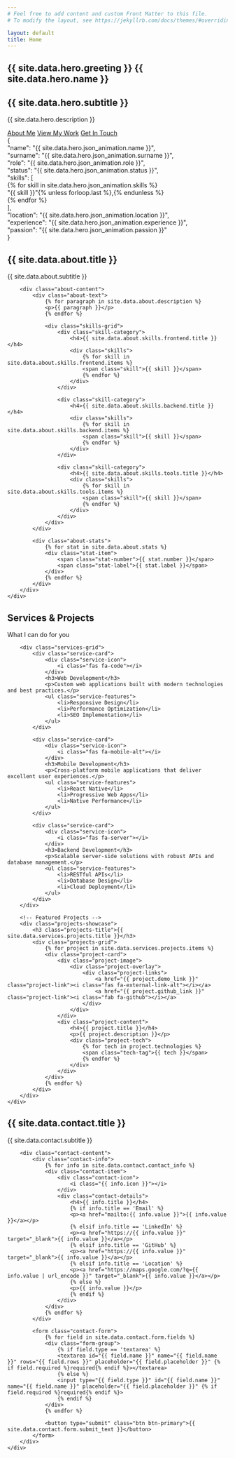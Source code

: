 ```yaml
---
# Feel free to add content and custom Front Matter to this file.
# To modify the layout, see https://jekyllrb.com/docs/themes/#overriding-theme-defaults

layout: default
title: Home
---
```


<!-- Hero Section -->
<section class="hero" id="hero">
    <div class="hero-bg"></div>
    <div class="container">
        <div class="hero-content">
            <div class="hero-text">
                <h1 class="hero-title">
                    <span class="hero-greeting">{{ site.data.hero.greeting }}</span>
                    <span class="hero-name">{{ site.data.hero.name }}</span>
                </h1>
                <h2 class="hero-subtitle">{{ site.data.hero.subtitle }}</h2>
                <p class="hero-description">
                    {{ site.data.hero.description }}
                </p>
                <div class="hero-buttons">
                    <a href="/about" class="btn btn-primary">About Me</a>
                    <a href="/services" class="btn btn-outline">View My Work</a>
                    <a href="/contact" class="btn btn-outline">Get In Touch</a>
                </div>
            </div>
            <div class="hero-image">
                <div class="code-animation">
                    <div class="window-controls">
                        <div class="control close"></div>
                        <div class="control minimize"></div>
                        <div class="control maximize"></div>
                    </div>
                    <div class="code-content">
                        <div class="json-data">
                            <div class="json-line json-line-1"><span class="json-brace">{</span></div>
                            <div class="json-line json-line-2">  <span class="json-key">"name"</span><span class="json-colon">:</span> <span class="json-string">"{{ site.data.hero.json_animation.name }}"</span><span class="json-comma">,</span></div>
                            <div class="json-line json-line-3">  <span class="json-key">"surname"</span><span class="json-colon">:</span> <span class="json-string">"{{ site.data.hero.json_animation.surname }}"</span><span class="json-comma">,</span></div>
                            <div class="json-line json-line-4">  <span class="json-key">"role"</span><span class="json-colon">:</span> <span class="json-string">"{{ site.data.hero.json_animation.role }}"</span><span class="json-comma">,</span></div>
                            <div class="json-line json-line-5">  <span class="json-key">"status"</span><span class="json-colon">:</span> <span class="json-string">"{{ site.data.hero.json_animation.status }}"</span><span class="json-comma">,</span></div>
                            <div class="json-line json-line-6">  <span class="json-key">"skills"</span><span class="json-colon">:</span> <span class="json-bracket">[</span></div>
                            {% for skill in site.data.hero.json_animation.skills %}
                            <div class="json-line json-line-{{ forloop.index | plus: 6 }}">    <span class="json-string">"{{ skill }}"</span>{% unless forloop.last %}<span class="json-comma">,</span>{% endunless %}</div>
                            {% endfor %}
                            <div class="json-line json-line-11">  <span class="json-bracket">]</span><span class="json-comma">,</span></div>
                            <div class="json-line json-line-12">  <span class="json-key">"location"</span><span class="json-colon">:</span> <span class="json-string">"{{ site.data.hero.json_animation.location }}"</span><span class="json-comma">,</span></div>
                            <div class="json-line json-line-13">  <span class="json-key">"experience"</span><span class="json-colon">:</span> <span class="json-string">"{{ site.data.hero.json_animation.experience }}"</span><span class="json-comma">,</span></div>
                            <div class="json-line json-line-14">  <span class="json-key">"passion"</span><span class="json-colon">:</span> <span class="json-string">"{{ site.data.hero.json_animation.passion }}"</span></div>
                            <div class="json-line json-line-15"><span class="json-brace">}</span></div>
                        </div>
                    </div>
                </div>
            </div>
        </div>
    </div>
    <div class="scroll-indicator">
        <div class="scroll-arrow"></div>
    </div>
</section>

<!-- About Section -->
<section class="about" id="about">
    <div class="container">
        <div class="section-header">
            <h2 class="section-title">{{ site.data.about.title }}</h2>
            <p class="section-subtitle">{{ site.data.about.subtitle }}</p>
        </div>
        
        <div class="about-content">
            <div class="about-text">
                {% for paragraph in site.data.about.description %}
                <p>{{ paragraph }}</p>
                {% endfor %}
                
                <div class="skills-grid">
                    <div class="skill-category">
                        <h4>{{ site.data.about.skills.frontend.title }}</h4>
                        <div class="skills">
                            {% for skill in site.data.about.skills.frontend.items %}
                            <span class="skill">{{ skill }}</span>
                            {% endfor %}
                        </div>
                    </div>
                    
                    <div class="skill-category">
                        <h4>{{ site.data.about.skills.backend.title }}</h4>
                        <div class="skills">
                            {% for skill in site.data.about.skills.backend.items %}
                            <span class="skill">{{ skill }}</span>
                            {% endfor %}
                        </div>
                    </div>
                    
                    <div class="skill-category">
                        <h4>{{ site.data.about.skills.tools.title }}</h4>
                        <div class="skills">
                            {% for skill in site.data.about.skills.tools.items %}
                            <span class="skill">{{ skill }}</span>
                            {% endfor %}
                        </div>
                    </div>
                </div>
            </div>
            
            <div class="about-stats">
                {% for stat in site.data.about.stats %}
                <div class="stat-item">
                    <span class="stat-number">{{ stat.number }}</span>
                    <span class="stat-label">{{ stat.label }}</span>
                </div>
                {% endfor %}
            </div>
        </div>
    </div>
</section>

<!-- Services Section -->
<section class="services" id="services">
    <div class="container">
        <div class="section-header">
            <h2 class="section-title">Services & Projects</h2>
            <p class="section-subtitle">What I can do for you</p>
        </div>
        
        <div class="services-grid">
            <div class="service-card">
                <div class="service-icon">
                    <i class="fas fa-code"></i>
                </div>
                <h3>Web Development</h3>
                <p>Custom web applications built with modern technologies and best practices.</p>
                <ul class="service-features">
                    <li>Responsive Design</li>
                    <li>Performance Optimization</li>
                    <li>SEO Implementation</li>
                </ul>
            </div>
            
            <div class="service-card">
                <div class="service-icon">
                    <i class="fas fa-mobile-alt"></i>
                </div>
                <h3>Mobile Development</h3>
                <p>Cross-platform mobile applications that deliver excellent user experiences.</p>
                <ul class="service-features">
                    <li>React Native</li>
                    <li>Progressive Web Apps</li>
                    <li>Native Performance</li>
                </ul>
            </div>
            
            <div class="service-card">
                <div class="service-icon">
                    <i class="fas fa-server"></i>
                </div>
                <h3>Backend Development</h3>
                <p>Scalable server-side solutions with robust APIs and database management.</p>
                <ul class="service-features">
                    <li>RESTful APIs</li>
                    <li>Database Design</li>
                    <li>Cloud Deployment</li>
                </ul>
            </div>
        </div>
        
        <!-- Featured Projects -->
        <div class="projects-showcase">
            <h3 class="projects-title">{{ site.data.services.projects.title }}</h3>
            <div class="projects-grid">
                {% for project in site.data.services.projects.items %}
                <div class="project-card">
                    <div class="project-image">
                        <div class="project-overlay">
                            <div class="project-links">
                                <a href="{{ project.demo_link }}" class="project-link"><i class="fas fa-external-link-alt"></i></a>
                                <a href="{{ project.github_link }}" class="project-link"><i class="fab fa-github"></i></a>
                            </div>
                        </div>
                    </div>
                    <div class="project-content">
                        <h4>{{ project.title }}</h4>
                        <p>{{ project.description }}</p>
                        <div class="project-tech">
                            {% for tech in project.technologies %}
                            <span class="tech-tag">{{ tech }}</span>
                            {% endfor %}
                        </div>
                    </div>
                </div>
                {% endfor %}
            </div>
        </div>
    </div>
</section>

<!-- Contact Section -->
<section class="contact" id="contact">
    <div class="container">
        <div class="section-header">
            <h2 class="section-title">{{ site.data.contact.title }}</h2>
            <p class="section-subtitle">{{ site.data.contact.subtitle }}</p>
        </div>
        
        <div class="contact-content">
            <div class="contact-info">
                {% for info in site.data.contact.contact_info %}
                <div class="contact-item">
                    <div class="contact-icon">
                        <i class="{{ info.icon }}"></i>
                    </div>
                    <div class="contact-details">
                        <h4>{{ info.title }}</h4>
                        {% if info.title == 'Email' %}
                        <p><a href="mailto:{{ info.value }}">{{ info.value }}</a></p>
                        {% elsif info.title == 'LinkedIn' %}
                        <p><a href="https://{{ info.value }}" target="_blank">{{ info.value }}</a></p>
                        {% elsif info.title == 'GitHub' %}
                        <p><a href="https://{{ info.value }}" target="_blank">{{ info.value }}</a></p>
                        {% elsif info.title == 'Location' %}
                        <p><a href="https://maps.google.com/?q={{ info.value | url_encode }}" target="_blank">{{ info.value }}</a></p>
                        {% else %}
                        <p>{{ info.value }}</p>
                        {% endif %}
                    </div>
                </div>
                {% endfor %}
            </div>
            
            <form class="contact-form">
                {% for field in site.data.contact.form.fields %}
                <div class="form-group">
                    {% if field.type == 'textarea' %}
                    <textarea id="{{ field.name }}" name="{{ field.name }}" rows="{{ field.rows }}" placeholder="{{ field.placeholder }}" {% if field.required %}required{% endif %}></textarea>
                    {% else %}
                    <input type="{{ field.type }}" id="{{ field.name }}" name="{{ field.name }}" placeholder="{{ field.placeholder }}" {% if field.required %}required{% endif %}>
                    {% endif %}
                </div>
                {% endfor %}
                
                <button type="submit" class="btn btn-primary">{{ site.data.contact.form.submit_text }}</button>
            </form>
        </div>
    </div>
</section>
